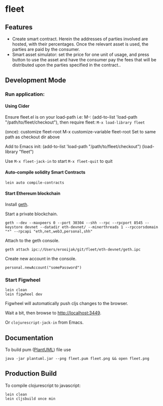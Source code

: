 # fleet

## Features
- Create smart contract. Herein the addresses of parties involved are hosted, with their percentages. Once the relevant asset is used, the parties are paid by the consumer.
- Smart asset simulator: set the price for one unit of usage, and press button to use the asset and have the consumer pay the fees that will be distributed upon the parties specified in the contract..

## Development Mode

### Run application:

#### Using Cider

Ensure fleet.el is on your load-path
i.e: M-: (add-to-list 'load-path "/path/to/fleet/checkout"),
then require fleet: `M-x load-library fleet`

(once): customize fleet-root
M-x customize-variable fleet-root
Set to same path as checkout dir above

Add to Emacs init:
(add-to-list 'load-path "/path/to/fleet/checkout")
(load-library "fleet")

Use `M-x fleet-jack-in` to start
    `M-x fleet-quit` to quit

#### Auto-compile solidity Smart Contracts

    lein auto compile-contracts

#### Start Ethereum blockchain

Install [geth](https://github.com/ethereum/go-ethereum/wiki/Building-Ethereum).

Start a private blockchain.
```
geth --dev --maxpeers 0 --port 30304 --shh --rpc --rpcport 8545 --keystore devnet --datadir eth-devnet/ --minerthreads 1 --rpccorsdomain "*" --rpcapi "eth,net,web3,personal,shh"
```

Attach to the geth console.
```
geth attach ipc://Users/erooijak/git/fleet/eth-devnet/geth.ipc
```

Create new account in the console.

```
personal.newAccount("somePassword")
```

### Start Figwheel
```
lein clean
lein figwheel dev
```

Figwheel will automatically push cljs changes to the browser.

Wait a bit, then browse to [http://localhost:3449](http://localhost:3449).

Or `clojurescript-jack-in` from Emacs.

## Documentation

To build pum ([PlantUML](http://plantuml.com/download)) file use

```
java -jar plantuml.jar --png fleet.pum fleet.png && open fleet.png
```

## Production Build


To compile clojurescript to javascript:

```
lein clean
lein cljsbuild once min
```

